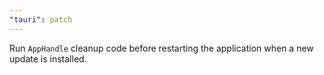 ```yaml
---
"tauri": patch
---
```


Run `AppHandle` cleanup code before restarting the application when a new update is installed.

